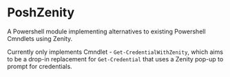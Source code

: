 # PoshZenity

A Powershell module implementing alternatives to existing Powershell Cmndlets using Zenity.

Currently only implements Cmndlet - `Get-CredentialWithZenity`, which aims to be a drop-in replacement for `Get-Credential` that uses a Zenity pop-up to prompt for credentials.
